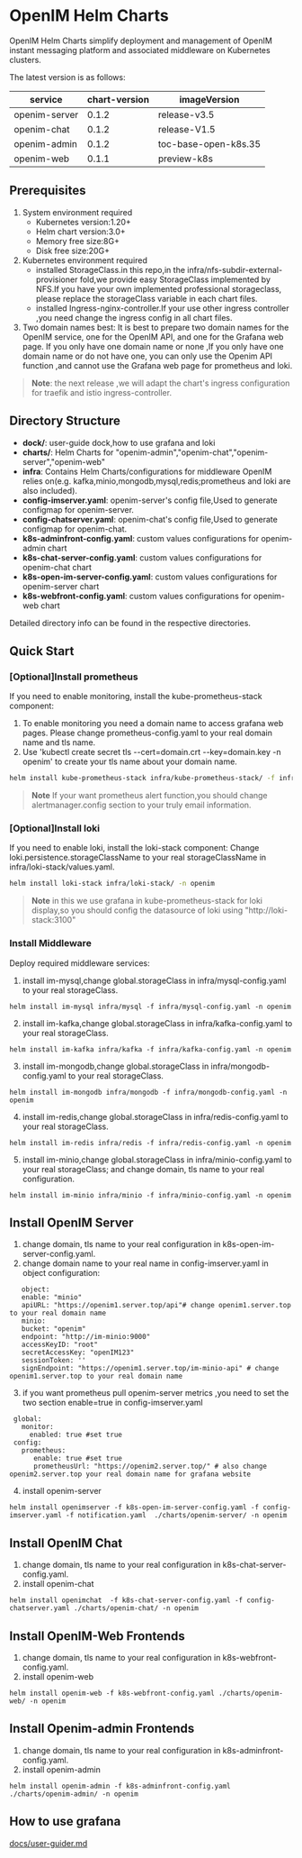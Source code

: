 # OpenIM Helm Charts

OpenIM Helm Charts simplify deployment and management of OpenIM instant messaging platform and associated middleware on Kubernetes clusters.

The latest version is as follows:

| service | chart-version | imageVersion |
|-------|-------|-------|
| openim-server | 0.1.2 | release-v3.5 |
| openim-chat | 0.1.2 | release-V1.5 |
| openim-admin | 0.1.2 | toc-base-open-k8s.35 |
| openim-web | 0.1.1 | preview-k8s |

## Prerequisites

1. System environment required
    + Kubernetes version:1.20+
    + Helm chart version:3.0+
    + Memory free size:8G+
    + Disk free size:20G+
2. Kubernetes environment required
    + installed StorageClass.in this repo,in the infra/nfs-subdir-external-provisioner fold,we provide easy StorageClass implemented by NFS.If you have your own implemented professional storageclass, please replace the storageClass variable in each chart files.
    + installed Ingress-nginx-controller.If your use other ingress controller ,you need change the ingress config in all chart files.
3. Two domain names best: It is best to prepare two domain names for the OpenIM service, one for the OpenIM API, and one for the Grafana web page. If you only have one domain name or none ,If you only have one domain name or do not have one, you can only use the Openim API function ,and cannot use the Grafana web page for prometheus and loki.

> **Note**: the next release ,we will adapt the chart's ingress configuration for traefik and istio ingress-controller.

## Directory Structure
+ **dock/**: user-guide dock,how to use grafana and loki
+ **charts/**: Helm Charts for "openim-admin","openim-chat","openim-server","openim-web"
+ **infra**: Contains Helm Charts/configurations for middleware OpenIM relies on(e.g. kafka,minio,mongodb,mysql,redis;prometheus and loki are also included).
+ **config-imserver.yaml**: openim-server's config file,Used to generate configmap for openim-server.
+ **config-chatserver.yaml**: openim-chat's config file,Used to generate configmap for openim-chat.
+ **k8s-adminfront-config.yaml**: custom values configurations for openim-admin chart
+ **k8s-chat-server-config.yaml**: custom values configurations for openim-chat chart
+ **k8s-open-im-server-config.yaml**: custom values configurations for openim-server chart
+ **k8s-webfront-config.yaml**: custom values configurations for openim-web chart

Detailed directory info can be found in the respective directories.

## Quick Start

### [Optional]Install prometheus

If you need to enable monitoring, install the kube-prometheus-stack component:

1. To enable monitoring you need a domain name to access grafana web pages. Please change prometheus-config.yaml to your real domain name and tls name.
2. Use 'kubectl create secret tls <yourtlsname> --cert=domain.crt --key=domain.key -n openim' to create your tls name about your domain name.
```bash
helm install kube-prometheus-stack infra/kube-prometheus-stack/ -f infra/prometheus-config.yaml -n openim
```

> **Note**
> If your want prometheus alert function,you should change alertmanager.config section to your truly email information.
>
> 
### [Optional]Install loki

If you need to enable loki, install the loki-stack component:
Change loki.persistence.storageClassName to your real storageClassName in infra/loki-stack/values.yaml.
```bash
helm install loki-stack infra/loki-stack/ -n openim
```

> **Note**
> in this we use grafana in kube-prometheus-stack for loki display,so you should config the datasource of loki using "http://loki-stack:3100"
>

### Install Middleware

Deploy required middleware services:

1. install im-mysql,change global.storageClass in infra/mysql-config.yaml to your real storageClass.
```
helm install im-mysql infra/mysql -f infra/mysql-config.yaml -n openim
```

2. install im-kafka,change global.storageClass in infra/kafka-config.yaml to your real storageClass.
```
helm install im-kafka infra/kafka -f infra/kafka-config.yaml -n openim
```

3. install im-mongodb,change global.storageClass in infra/mongodb-config.yaml to your real storageClass.
```
helm install im-mongodb infra/mongodb -f infra/mongodb-config.yaml -n openim
```

4. install im-redis,change global.storageClass in infra/redis-config.yaml to your real storageClass.
```
helm install im-redis infra/redis -f infra/redis-config.yaml -n openim
```

5. install im-minio,change global.storageClass in infra/minio-config.yaml to your real storageClass; and change domain, tls name to your real configuration.
```
helm install im-minio infra/minio -f infra/minio-config.yaml -n openim
```

## Install OpenIM Server

1. change domain, tls name to your real configuration in k8s-open-im-server-config.yaml.
2. change domain name to your real name in config-imserver.yaml in object configuration:
```
   object:
   enable: "minio"
   apiURL: "https://openim1.server.top/api"# change openim1.server.top to your real domain name
   minio:
   bucket: "openim"
   endpoint: "http://im-minio:9000"
   accessKeyID: "root"
   secretAccessKey: "openIM123"
   sessionToken: ''
   signEndpoint: "https://openim1.server.top/im-minio-api" # change openim1.server.top to your real domain name
```
3. if you want prometheus pull openim-server metrics ,you need to set the two section enable=true in config-imserver.yaml
```
 global:
   monitor:
     enabled: true #set true
 config:
   prometheus:
      enable: true #set true
      prometheusUrl: "https://openim2.server.top/" # also change openim2.server.top your real domain name for grafana website
```
4. install openim-server
```
helm install openimserver -f k8s-open-im-server-config.yaml -f config-imserver.yaml -f notification.yaml  ./charts/openim-server/ -n openim
```

## Install OpenIM Chat
1. change domain, tls name to your real configuration in k8s-chat-server-config.yaml.
2. install openim-chat
```
helm install openimchat  -f k8s-chat-server-config.yaml -f config-chatserver.yaml ./charts/openim-chat/ -n openim
```

## Install OpenIM-Web Frontends
1. change domain, tls name to your real configuration in k8s-webfront-config.yaml.
2. install openim-web
```
helm install openim-web -f k8s-webfront-config.yaml ./charts/openim-web/ -n openim
```

## Install Openim-admin Frontends
1. change domain, tls name to your real configuration in k8s-adminfront-config.yaml.
2. install openim-admin
```
helm install openim-admin -f k8s-adminfront-config.yaml ./charts/openim-admin/ -n openim
```


## How to use grafana
[docs/user-guider.md](docs/user-guide.md)
